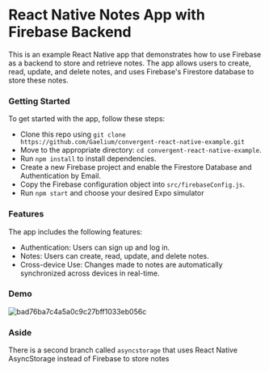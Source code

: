 # React Native Notes App with Firebase Backend

This is an example React Native app that demonstrates how to use Firebase as a backend to store and retrieve notes. The app allows users to create, read, update, and delete notes, and uses Firebase's Firestore database to store these notes.

### Getting Started
To get started with the app, follow these steps:

- Clone this repo using `git clone https://github.com/Gaelium/convergent-react-native-example.git`
- Move to the appropriate directory: `cd convergent-react-native-example`.
- Run `npm install` to install dependencies.
- Create a new Firebase project and enable the Firestore Database and Authentication by Email.
- Copy the Firebase configuration object into `src/firebaseConfig.js`.
- Run `npm start` and choose your desired Expo simulator

### Features
The app includes the following features:

- Authentication: Users can sign up and log in.
- Notes: Users can create, read, update, and delete notes.
- Cross-device Use: Changes made to notes are automatically synchronized across devices in real-time.


### Demo
![bad76ba7c4a5a0c9c27bff1033eb056c](https://user-images.githubusercontent.com/38620265/222974540-0dbcf864-662f-4b17-a601-4903c639b9ac.gif)

### Aside
There is a second branch called `asyncstorage` that uses React Native AsyncStorage instead of Firebase to store notes
